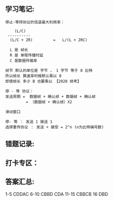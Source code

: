 ## 学习笔记:
```
停止-等待协议的信道最大利用率：

    (L/C)
 ----------
  (L/C + 2R)         =   L/(L + 2RC) 

  L 是 帧长
  R 是 单程传播时延
  C 是数据传输率
```
```
帧节 默认的单位是 字节 ， 1 字节 等于 8 比特
所以帧长 算速率时候默认乘以 8 
即使帧长 多少 B 也要乘以 【2020 统考】
```
```
停 - 等 协议： 
发送周期 =  数据帧 + 确认帧 + 数据帧 + 确认帧 
         = （数据帧 + 确认帧）X2 
``` 
``` 
滑动窗口

停- 等 ： 发送 1 接送 1
选择重传协议 ： 发送 + 接受 = 2^n (n为比特编号数)
``` 

## 错题记录:



## 打卡专区：


## 答案汇总: 

1-5 CDDAC
6-10 CBBD CDA
11-15 CBBCB
16 DBD
